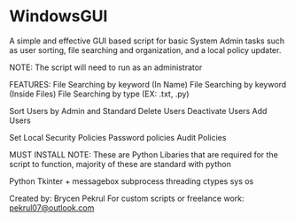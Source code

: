 # WindowsGUI
A simple and effective GUI based script for basic System Admin tasks such as user sorting, file searching and organization, and a local policy updater. 

NOTE: The script will need to run as an administrator 

FEATURES:
  File Searching by keyword (In Name)
  File Searching by keyword (Inside Files)
  File Searching by type (EX: .txt, .py)

  Sort Users by Admin and Standard
  Delete Users
  Deactivate Users
  Add Users

  Set Local Security Policies
    Password policies
    Audit Policies

MUST INSTALL
  NOTE: These are Python Libaries that are required for the script to function, majority of these are standard with python
  
  Python
  Tkinter + messagebox
  subprocess
  threading
  ctypes
  sys
  os

  Created by: Brycen Pekrul 
  For custom scripts or freelance work: pekrul07@outlook.com 

  
